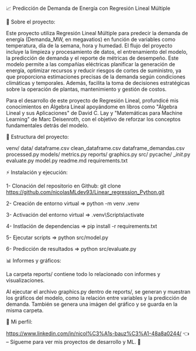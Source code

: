 📈 Predicción de Demanda de Energía con Regresión Lineal Múltiple

🤖 Sobre el proyecto:

Este proyecto utiliza Regresión Lineal Múltiple para predecir la demanda de energía (Demanda_MW, en megavatios) en función de variables como temperatura, día de la semana, hora y humedad.
El flujo del proyecto incluye la limpieza y procesamiento de datos, el entrenamiento del modelo, la predicción de demanda y el reporte de métricas de desempeño.
Este modelo permite a las compañías eléctricas planificar la generación de energía, optimizar recursos y reducir riesgos de cortes de suministro, ya que proporciona estimaciones precisas de la demanda según condiciones climáticas y temporales. Además, facilita la toma de decisiones estratégicas sobre la operación de plantas, mantenimiento y gestión de costos.

Para el desarrollo de este proyecto de Regresión Lineal, profundicé mis conocimientos en Álgebra Lineal apoyándome en libros como "Álgebra Lineal y sus Aplicaciones" de David C. Lay y "Matemáticas para Machine Learning" de Marc Deisenroth, con el objetivo de reforzar los conceptos fundamentales detrás del modelo.


📂 Estructura del proyecto:

venv/
data/
    dataframe.csv
    clean_dataframe.csv
    dataframe_demandas.csv
    processed.py
models/
    metrics.py
reports/
    graphics.py
src/
    pycache/
    __init_.py
    evaluate.py
    model.py
readme.md
requirements.txt

⚡ Instalación y ejecución:

1- Clonación del repositorio en Github: 
 git clone https://github.com/nicolasMLdev93/Linear_regression_Python.git 

2- Creación de entorno virtual =>  python -m venv .venv

3- Activación del entorno virtual => .venv\Scripts\activate 

4- Instlación de dependencias => pip install -r requirements.txt 

5- Ejecutar scripts => python src/model.py

6- Predicción de resultados => python src/evaluate.py

📊 Informes y gráficos:

La carpeta reports/ contiene todo lo relacionado con informes y visualizaciones.

Al ejecutar el archivo graphics.py dentro de reports/, se generan y muestran los gráficos del modelo, como la relación entre variables y la predicción de demanda. También se genera una imágen del gráfico y se guarda en la misma carpeta.

🧑 Mi perfil:

https://www.linkedin.com/in/nicol%C3%A1s-bauz%C3%A1-48a8a0244/ 👈 – Sígueme para ver mis proyectos de desarrollo y ML. 🚀



